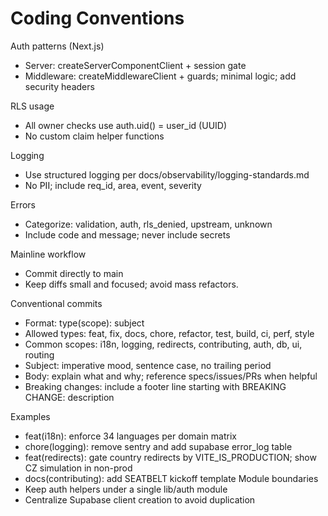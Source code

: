 # Coding Conventions

Auth patterns (Next.js)
- Server: createServerComponentClient + session gate
- Middleware: createMiddlewareClient + guards; minimal logic; add security headers

RLS usage
- All owner checks use auth.uid() = user_id (UUID)
- No custom claim helper functions

Logging
- Use structured logging per docs/observability/logging-standards.md
- No PII; include req_id, area, event, severity

Errors
- Categorize: validation, auth, rls_denied, upstream, unknown
- Include code and message; never include secrets

Mainline workflow
- Commit directly to main
- Keep diffs small and focused; avoid mass refactors.

Conventional commits
- Format: type(scope): subject
- Allowed types: feat, fix, docs, chore, refactor, test, build, ci, perf, style
- Common scopes: i18n, logging, redirects, contributing, auth, db, ui, routing
- Subject: imperative mood, sentence case, no trailing period
- Body: explain what and why; reference specs/issues/PRs when helpful
- Breaking changes: include a footer line starting with BREAKING CHANGE: description

Examples
- feat(i18n): enforce 34 languages per domain matrix
- chore(logging): remove sentry and add supabase error_log table
- feat(redirects): gate country redirects by VITE_IS_PRODUCTION; show CZ simulation in non-prod
- docs(contributing): add SEATBELT kickoff template
Module boundaries
- Keep auth helpers under a single lib/auth module
- Centralize Supabase client creation to avoid duplication
